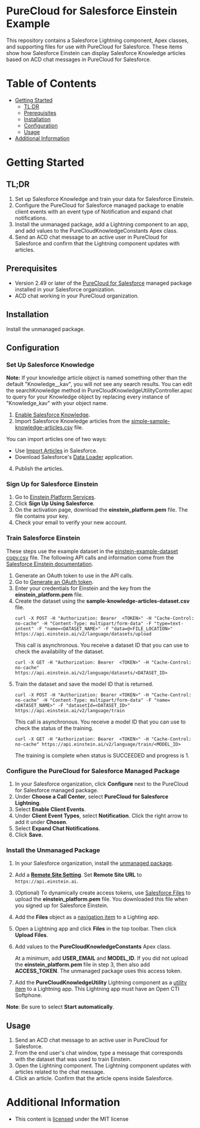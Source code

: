 # PureCloud for Salesforce Einstein Example

This repository contains a Salesforce Lightning component, Apex classes, and supporting files for use with PureCloud for Salesforce. These items show how Salesforce Einstein can display Salesforce Knowledge articles based on ACD chat messages in PureCloud for Salesforce.


# Table of Contents

* [Getting Started](#getting-started)
  * [TL;DR](#tldr)
  * [Prerequisites](#prerequisites)
  * [Installation](#installation)
  * [Configuration](#configuration)
  * [Usage](#usage)
* [Additional Information](#additional-information)


# Getting Started

## TL;DR

1. Set up Salesforce Knowledge and train your data for Salesforce Einstein.
2. Configure the PureCloud for Salesforce managed package to enable client events with an event type of Notification and expand chat notifications.
3. Install the unmanaged package, add a Lightning component to an app, and add values to the PureCloudKnowledgeConstants Apex class.
4. Send an ACD chat message to an active user in PureCloud for Salesforce and confirm that the Lightning component updates with articles.


## Prerequisites

* Version 2.49 or later of the [PureCloud for Salesforce](https://appexchange.salesforce.com/appxListingDetail?listingId=a0N30000000pvMdEAI) managed package installed in your Salesforce organization.
* ACD chat working in your PureCloud organization.


## Installation

Install the unmanaged package.


## Configuration

### Set Up Salesforce Knowledge

**Note:** If your knowledge article object is named something other than the default "Knowledge__kav", you will not see any search results. You can edit the searchKnowledge method in PureCloudKnowledgeUtilityController.apxc to query for your Knowledge object by replacing every instance of "Knowledge_kav" with your object name. 

1. [Enable Salesforce Knowledge](https://developer.salesforce.com/docs/atlas.en-us.knowledge_dev.meta/knowledge_dev/knowledge_development_setup_enable.htm).
2. Import Salesforce Knowledge articles from the [simple-sample-knowledge-articles.csv](resources/knowledge%20articles/simple-sample-knowledge-articles.csv) file.

  You can import articles one of two ways:
   * Use [Import Articles](https://help.salesforce.com/articleView?id=knowledge_article_importer.htm&type=5) in Salesforce.
  * Download Salesforce's [Data Loader](https://help.salesforce.com/articleView?id=data_loader.htm&type=5) application.
4. Publish the articles.


### Sign Up for Salesforce Einstein
1. Go to [Einstein Platform Services](https://api.einstein.ai/signup).
2. Click **Sign Up Using Salesforce**.
3. On the activation page, download the **einstein_platform.pem** file. The file contains your key.
4. Check your email to verify your new account.


### Train Salesforce Einstein
These steps use the example dataset in the [einstein-example-dataset copy.csv](resources/einstein-example-dataset%20copy.csv) file. The following API calls and information come from the  [Salesforce Einstein documentation](https://metamind.readme.io/docs/create-a-lang-dataset-from-file).
1. Generate an OAuth token to use in the API calls.
  1. Go to [Generate an OAuth token](https://api.einstein.ai/token).
  2. Enter your credentials for Einstein and the key from the **einstein_platform.pem** file.
2. Create the dataset using the **sample-knowledge-articles-dataset.csv** file.
	```
	curl -X POST -H "Authorization: Bearer  <TOKEN>" -H "Cache-Control: no-cache" -H "Content-Type: multipart/form-data" -F "type=text-intent" -F "name=<DATASET_NAME>" -F "data=@<FILE_LOCATION>" https://api.einstein.ai/v2/language/datasets/upload
	```
	This call is asynchronous. You receive a dataset ID that you can use to check the availability of the dataset.
	```
	curl -X GET -H "Authorization: Bearer  <TOKEN>" -H "Cache-Control: no-cache"  https://api.einstein.ai/v2/language/datasets/<DATASET_ID>
	```
3. Train the dataset and save the model ID that is returned.
	```
	curl -X POST -H "Authorization: Bearer <TOKEN>" -H "Cache-Control: no-cache" -H "Content-Type: multipart/form-data" -F "name=<DATASET_NAME>" -F "datasetId=<DATASET_ID>" https://api.einstein.ai/v2/language/train
	```
	This call is asynchronous. You receive a model ID that you can use to check the status of the training.
	```
	curl -X GET -H "Authorization: Bearer  <TOKEN>" -H "Cache-Control: no-cache" https://api.einstein.ai/v2/language/train/<MODEL_ID>
	```
	The training is complete when status is SUCCEEDED and progress is 1.


### Configure the PureCloud for Salesforce Managed Package
1. In your Salesforce organization, click **Configure** next to the PureCloud for Salesforce managed package.
2. Under **Choose a Call Center**, select **PureCloud for Salesforce Lightning**.
3. Select **Enable Client Events**.
4. Under **Client Event Types**, select **Notification**. Click the right arrow to add it under **Chosen**.
5. Select **Expand Chat Notifications**.
6. Click **Save.**


### Install the Unmanaged Package
1. In your Salesforce organization, install the [unmanaged package](https://login.salesforce.com/packaging/installPackage.apexp?p0=04t3i000000RQXB).
2. Add a **[Remote Site Setting](https://help.salesforce.com/articleView?id=configuring_remoteproxy.htm&type=5)**. Set **Remote Site URL** to `https://api.einstein.ai`.
3. (Optional) To dynamically create access tokens, use [Salesforce Files](https://help.salesforce.com/articleView?id=collab_salesforce_files_parent.htm&type=5) to upload the **einstein_platform.pem** file. You downloaded this file when you signed up for Salesforce Einstein.
  1. Add the **Files** object as a [navigation item](https://help.salesforce.com/articleView?id=customize_lex_nav_menus_create.htm&type=0) to a Lighting app.
  2. Open a Lightning app and click **Files** in the top toolbar. Then click **Upload Files**.
4. Add values to the **PureCloudKnowledgeConstants** Apex class.

	  At a minimum, add **USER_EMAIL** and **MODEL_ID**. If you did not upload the **einstein_platform.pem** file in step 3, then also add **ACCESS_TOKEN**. The unmanaged package uses this access token.
5. Add the **PureCloudKnowledgeUtility** Lightning component as a [utility item](https://help.salesforce.com/articleView?id=dev_apps_lightning_utilities.htm&type=0) to a Lightning app. This Lightning app must have an Open CTI Softphone.

  **Note**: Be sure to select **Start automatically**.


## Usage

1. Send an ACD chat message to an active user in PureCloud for Salesforce.
2. From the end user's chat window, type a message that corresponds with the dataset that was used to train Einstein.
3. Open the Lightning component. The Lightning component updates with articles related to the chat message.
4. Click an article. Confirm that the article opens inside Salesforce.


# Additional Information

* This content is [licensed](LICENSE) under the MIT license
